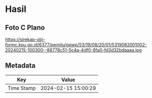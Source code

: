 # Hasil

## Foto C Plano

https://sirekap-obj-formc.kpu.go.id/6377/pemilu/ppwp/53/19/08/20/01/5319082001002-20240215-100300--88778c51-5c4a-4df0-8fa0-fd3d32bdaaaa.jpg


## Metadata

| Key        | Value               |
| ---------- | ------------------- |
| Time Stamp | 2024-02-15 15:00:29 |



